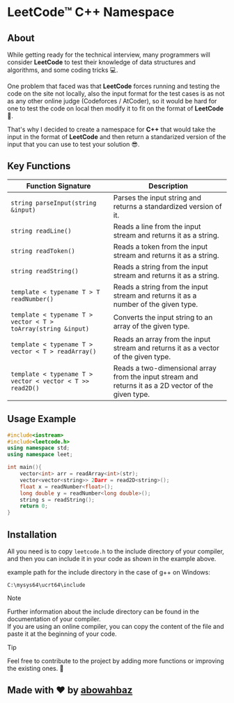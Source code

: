 # LeetCode&#8482; C++ Namespace

## About
While getting ready for the technical interview, many programmers will consider <b>LeetCode</b> to test their knowledge of data structures and algorithms, and some coding tricks 💻. 

One problem that faced was that <b>LeetCode</b> forces running and testing the code on the site not locally, also the input format for the test cases is as not as any other online judge (Codeforces / AtCoder), so it would be hard for one to test the code on local then modify it to fit on the format of <b>LeetCode</b> 🤕.

That's why I decided to create a namespace for <b>C++</b> that would take the input in the format of <b>LeetCode</b> and then return a standarized version of the input that you can use to test your solution 😎.

## Key Functions
| Function Signature                                 | Description                                                                 |
|----------------------------------------------------|-----------------------------------------------------------------------------|
| `string parseInput(string &input)`                 | Parses the input string and returns a standardized version of it.            |
| `string readLine()`                                | Reads a line from the input stream and returns it as a string.                |
| `string readToken()`                               | Reads a token from the input stream and returns it as a string.               |
| `string readString()`                              | Reads a string from the input stream and returns it as a string.              |
| `template < typename T > T readNumber()`           | Reads a string from the input stream and returns it as a number of the given type. |
| `template < typename T > vector < T > toArray(string &input)` | Converts the input string to an array of the given type.              |
| `template < typename T > vector < T > readArray()`  | Reads an array from the input stream and returns it as a vector of the given type. |
| `template < typename T > vector < vector < T >> read2D()` | Reads a two-dimensional array from the input stream and returns it as a 2D vector of the given type. |

## Usage Example
```cpp
#include<iostream>
#include<leetcode.h>
using namespace std;
using namespace leet;

int main(){
    vector<int> arr = readArray<int>(str);  
    vector<vector<string>> 2Darr = read2D<string>();  
    float x = readNumber<float>();
    long double y = readNumber<long double>();
    string s = readString();    
    return 0;
}
```

## Installation
All you need is to copy <code>leetcode.h</code> to the include directory of your compiler, and then you can include it in your code as shown in the example above.

example path for the include directory in the case of g++ on Windows:
```
C:\mysys64\ucrt64\include
```
>[!NOTE]
> Further information about the include directory can be found in the documentation of your compiler.\
>If you are using an online compiler, you can copy the content of the file and paste it at the beginning of your code.

> [!TIP]
> Feel free to contribute to the project by adding more functions or improving the existing ones. 🚀



## Made with ❤️ by [abowahbaz](https://github.com/abowahbaz)

